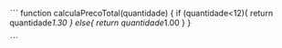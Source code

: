 ˋˋˋ
function calculaPrecoTotal(quantidade) {
 if (quantidade<12){
   return quantidade*1.30 
 }
 else{
  return quantidade*1.00 }
}

ˋˋˋ
